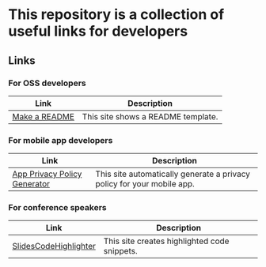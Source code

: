 # This repository is a collection of useful links for developers

## Links

### For OSS developers

Link | Description
------------ | -------------
[Make a README](https://www.makeareadme.com/) | This site shows a README template.

### For mobile app developers

Link | Description
------------ | -------------
[App Privacy Policy Generator](https://app-privacy-policy-generator.firebaseapp.com/) | This site automatically generate a privacy policy for your mobile app.

### For conference speakers

Link | Description
------------ | -------------
[SlidesCodeHighlighter](https://romannurik.github.io/SlidesCodeHighlighter/) | This site creates highlighted code snippets.
